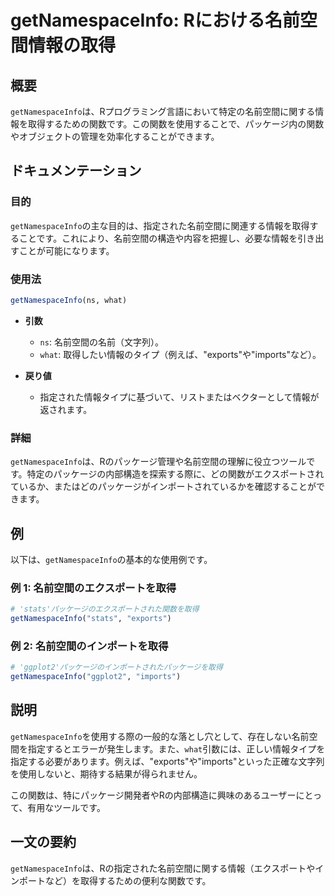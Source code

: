 <!--
Meta Description: # getNamespaceInfo: Rにおける名前空間情報の取得 ## 概要 `getNamespaceInfo`は、Rプログラミング言語において特定の名前空間に関する情報を取得するための関数です。この関数を使用することで、パッケージ内の関数やオブジェクトの管理を効率化することができます。 ##...
Meta Keywords: getnamespaceinfo, what, exports, imports, 例えば
-->

# getNamespaceInfo: Rにおける名前空間情報の取得

## 概要
`getNamespaceInfo`は、Rプログラミング言語において特定の名前空間に関する情報を取得するための関数です。この関数を使用することで、パッケージ内の関数やオブジェクトの管理を効率化することができます。

## ドキュメンテーション
### 目的
`getNamespaceInfo`の主な目的は、指定された名前空間に関連する情報を取得することです。これにより、名前空間の構造や内容を把握し、必要な情報を引き出すことが可能になります。

### 使用法
```R
getNamespaceInfo(ns, what)
```

- **引数**
  - `ns`: 名前空間の名前（文字列）。
  - `what`: 取得したい情報のタイプ（例えば、"exports"や"imports"など）。

- **戻り値**
  - 指定された情報タイプに基づいて、リストまたはベクターとして情報が返されます。

### 詳細
`getNamespaceInfo`は、Rのパッケージ管理や名前空間の理解に役立つツールです。特定のパッケージの内部構造を探索する際に、どの関数がエクスポートされているか、またはどのパッケージがインポートされているかを確認することができます。

## 例
以下は、`getNamespaceInfo`の基本的な使用例です。

### 例 1: 名前空間のエクスポートを取得
```R
# 'stats'パッケージのエクスポートされた関数を取得
getNamespaceInfo("stats", "exports")
```

### 例 2: 名前空間のインポートを取得
```R
# 'ggplot2'パッケージのインポートされたパッケージを取得
getNamespaceInfo("ggplot2", "imports")
```

## 説明
`getNamespaceInfo`を使用する際の一般的な落とし穴として、存在しない名前空間を指定するとエラーが発生します。また、`what`引数には、正しい情報タイプを指定する必要があります。例えば、"exports"や"imports"といった正確な文字列を使用しないと、期待する結果が得られません。

この関数は、特にパッケージ開発者やRの内部構造に興味のあるユーザーにとって、有用なツールです。

## 一文の要約
`getNamespaceInfo`は、Rの指定された名前空間に関する情報（エクスポートやインポートなど）を取得するための便利な関数です。